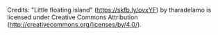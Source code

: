 Credits: 
"Little floating island" (https://skfb.ly/ovxYF) by tharadelamo is licensed under Creative Commons Attribution (http://creativecommons.org/licenses/by/4.0/).

